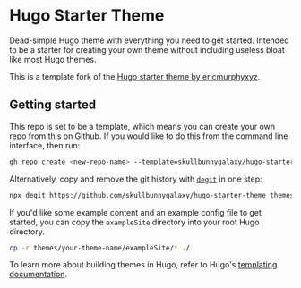 # Hugo Starter Theme

Dead-simple Hugo theme with everything you need to get started. Intended to be a starter for creating your own theme without including useless bloat like most Hugo themes.

This is a template fork of the [Hugo starter theme by ericmurphyxyz](https://github.com/ericmurphyxyz/hugo-starter-theme).

## Getting started

This repo is set to be a template, which means you can create your own repo from this on Github.
If you would like to do this from the command line interface, then run:
```bash
gh repo create <new-repo-name> --template=skullbunnygalaxy/hugo-starter-theme
```

Alternatively, copy and remove the git history with [`degit`](https://github.com/Rich-Harris/degit) in one step:

```bash
npx degit https://github.com/skullbunnygalaxy/hugo-starter-theme themes/<your-theme-name>
```

If you'd like some example content and an example config file to get started, you can copy the `exampleSite` directory into your root Hugo directory.

```bash
cp -r themes/your-theme-name/exampleSite/* ./
```

To learn more about building themes in Hugo, refer to Hugo's [templating documentation](https://gohugo.io/templates/).

